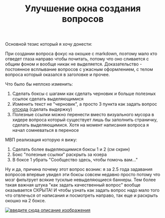 ﻿---
title: "Улучшение окна создания вопросов"
se.owner.user_id: 422180
se.owner.display_name: "Aarnihauta"
se.owner.link: "https://ru.meta.stackoverflow.com/users/422180/aarnihauta"
se.link: "https://ru.meta.stackoverflow.com/questions/13162/%d0%a3%d0%bb%d1%83%d1%87%d1%88%d0%b5%d0%bd%d0%b8%d0%b5-%d0%be%d0%ba%d0%bd%d0%b0-%d1%81%d0%be%d0%b7%d0%b4%d0%b0%d0%bd%d0%b8%d1%8f-%d0%b2%d0%be%d0%bf%d1%80%d0%be%d1%81%d0%be%d0%b2"
se.question_id: 13162
se.post_type: question
---
<p>Основной тезис который я хочу донести:</p>
<p>При создании вопроса фокус на окошке с markdown, поэтому мало кто отведет глаза направо чтобы почитать, потому что оно сливается с общим фоном и вообще никак не выделяется. Доказательство - постоянное всплывание вопросов с ужасным оформлением, с телом вопроса который оказался в заголовке и прочее.</p>
<p>Что было бы неплохо изменить:</p>
<ol>
<li>Сделать боксы с шагами как сделать черновик и больше полезных ссылок сделать выделяющимися</li>
<li>Изменить текст не &quot;черновик&quot;, а просто 3 пункта как задать вопрос <a href="https://ru.stackoverflow.com/help/how-to-ask">отсюда</a> (сделать выдержку)</li>
<li>Полезные ссылки можно перенести вместо визуального мусора в хидере вопроса который существует лишь бы заполнить страничку, сделать выделяющимися. Хотя на момент написания вопроса я начал сомневаться в переносе</li>
</ol>
<p>МВП реализация которую я вижу:</p>
<ol>
<li>Сделать более выделяющимися боксы 1 и 2 (см скрин)</li>
<li>Бокс &quot;полезные ссылки&quot; раскрыть за юзера</li>
<li>В боксе 1 убрать &quot;Сообщество здесь, чтобы помочь вам...&quot;</li>
</ol>
<p>Ну и да, причина почему этот вопрос возник: я за 2.5 года задавания вопросов впервые увидел эти боксы совсем недавно просто потому что мозг фильтрует всякие тусклые невыделяющиеся баннеры. Тем более такая важная штука &quot;как задать качественный вопрос&quot; вообще оказывается СКРЫТА! И чтобы узнать как задать вопрос надо мало того что отвлечься от написания и посмотреть направо, так еще и раскрыть окошко на 2 боксе.</p>
<p><a href="https://i.stack.imgur.com/qoRow.png" rel="nofollow noreferrer"><img src="https://i.stack.imgur.com/qoRow.png" alt="введите сюда описание изображения" /></a></p>
